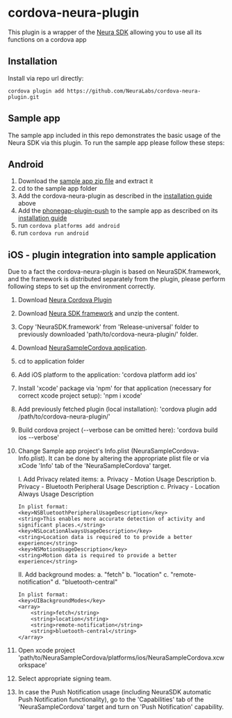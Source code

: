 # cordova-neura-plugin

This plugin is a wrapper of the <a href="https://dev.theneura.com/">Neura SDK</a> allowing you to use all its functions on a cordova app

## Installation

Install via repo url directly:

    cordova plugin add https://github.com/NeuraLabs/cordova-neura-plugin.git
    
## Sample app


The sample app included in this repo demonstrates the basic usage of the Neura SDK via this plugin.
To run the sample app please follow these steps:

## Android
    
1. Download the <a href="https://github.com/NeuraLabs/cordova-neura-plugin/blob/master/NeuraSampleCordova.zip">sample app zip file</a> and extract it
2. cd to the sample app folder
3. Add the cordova-neura-plugin as described in the <a href="https://github.com/NeuraLabs/cordova-neura-plugin/blob/master/README.md#installation">installation guide</a> above
4. Add the <a href="https://github.com/phonegap/phonegap-plugin-push">phonegap-plugin-push</a> to the sample app as described on its <a href="https://github.com/phonegap/phonegap-plugin-push/blob/master/docs/INSTALLATION.md">installation guide</a>
5. run `cordova platforms add android`
6. run `cordova run android`

## iOS - plugin integration into sample application

Due to a fact the cordova-neura-plugin is based on NeuraSDK.framework, and the framework is distributed separately from the plugin, please perform following steps to set up the environment correctly.

1. Download <a href="https://github.com/NeuraLabs/cordova-neura-plugin.git">Neura Cordova Plugin</a>
2. Download <a href="https://dev.theneura.com/docs/guide/ios/setup">Neura SDK framework</a> and unzip the content.
3. Copy 'NeuraSDK.framework' from 'Release-universal' folder to previously downloaded 'path/to/cordova-neura-plugin/' folder.
4. Download <a href="https://github.com/NeuraLabs/NeuraSampleCordova.git">NeuraSampleCordova application</a>.
5. cd to application folder
6. Add iOS platform to the application: 
	'cordova platform add ios'
7. Install 'xcode' package via 'npm' for that application (necessary for correct xcode project setup):
	'npm i xcode'
8. Add previously fetched plugin (local installation):
	'cordova plugin add /path/to/cordova-neura-plugin/'
9. Build cordova project (--verbose can be omitted here): 
 	'cordova build ios --verbose'
10. Change Sample app project's Info.plist (NeuraSampleCordova-Info.plist). 
	It can be done by altering the appropriate plist file or via xCode 'Info' tab of the 'NeuraSampleCordova' target.
	
	I. Add Privacy related items:
	  a. Privacy - Motion Usage Description
	  b. Privacy - Bluetooth Peripheral Usage Description
	  c. Privacy - Location Always Usage Description

		In plist format:
	    <key>NSBluetoothPeripheralUsageDescription</key>
	    <string>This enables more accurate detection of activity and significant places.</string>
	    <key>NSLocationAlwaysUsageDescription</key>
	    <string>Location data is required to to provide a better experience</string>
	    <key>NSMotionUsageDescription</key>
	    <string>Motion data is required to provide a better experience</string>

	II. Add background modes:
	  a. "fetch"
	  b. "location"
	  c. "remote-notification"
	  d. "bluetooth-central"

		In plist format:
	   	<key>UIBackgroundModes</key>
	   	<array>
      	    <string>fetch</string>
      	    <string>location</string>
      	    <string>remote-notification</string>
      	    <string>bluetooth-central</string>
    	</array>


11. Open xcode project 'path/to/NeuraSampleCordova/platforms/ios/NeuraSampleCordova.xcworkspace'
12. Select appropriate signing team.
13. In case the Push Notification usage (including NeuraSDK automatic Push Notification functionality), go to the 'Capabilities' tab of the 'NeuraSampleCordova' target and turn on 'Push Notification' capability.

